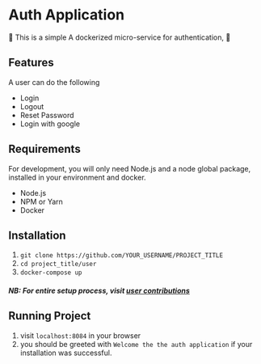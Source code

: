 # Auth Application

:sparkler: This is a simple A dockerized micro-service for authentication, :sparkler:

## Features
A user can do the following
- Login
- Logout
- Reset Password
- Login with google

## Requirements
For development, you will only need Node.js and a node global package, installed in your environment and docker.

- Node.js
- NPM or Yarn
- Docker

## Installation
 1. `git clone https://github.com/YOUR_USERNAME/PROJECT_TITLE`
 2. `cd project_title/user`
 3. `docker-compose up`
 
##### NB: For entire setup process, visit [user contributions]('user/contribution.md')

## Running Project
1. visit  `localhost:8084` in your browser
2. you should be greeted with `Welcome the the auth application` if your installation was successful.

